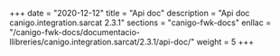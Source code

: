 +++
date        = "2020-12-12"
title       = "Api doc"
description = "Api doc canigo.integration.sarcat 2.3.1"
sections    = "canigo-fwk-docs"
enllac		= "/canigo-fwk-docs/documentacio-llibreries/canigo.integration.sarcat/2.3.1/api-doc/"
weight		= 5
+++
